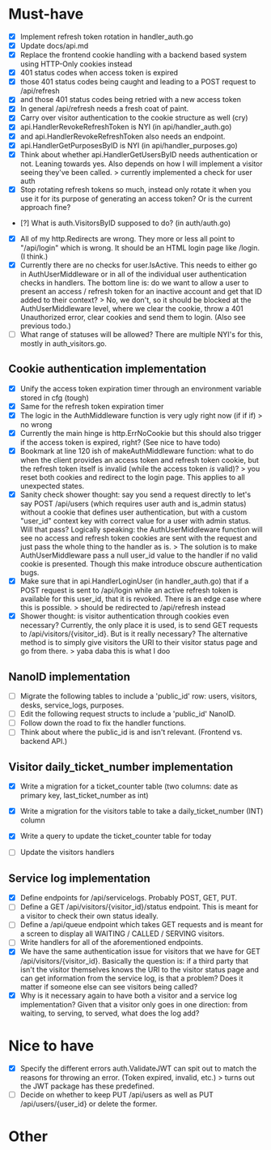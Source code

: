 # Must-have
- [x] Implement refresh token rotation in handler_auth.go
- [x] Update docs/api.md
- [x] Replace the frontend cookie handling with a backend based system using HTTP-Only cookies instead
- [x] 401 status codes when access token is expired
- [x] those 401 status codes being caught and leading to a POST request to /api/refresh
- [x] and those 401 status codes being retried with a new access token
- [x] In general /api/refresh needs a fresh coat of paint.
- [x] Carry over visitor authentication to the cookie structure as well (cry)
- [x] api.HandlerRevokeRefreshToken is NYI (in api/handler_auth.go)
- [x] and api.HandlerRevokeRefreshToken also needs an endpoint.
- [x] api.HandlerGetPurposesByID is NYI (in api/handler_purposes.go)
- [x] Think about whether api.HandlerGetUsersByID needs authentication or not. Leaning towards yes. Also depends on how I will implement a visitor seeing they've been called. > currently implemented a check for user auth
- [x] Stop rotating refresh tokens so much, instead only rotate it when you use it for its purpose of generating an access token? Or is the current approach fine?
- [?] What is auth.VisitorsByID supposed to do? (in auth/auth.go)
- [x] All of my http.Redirects are wrong. They more or less all point to "/api/login" which is wrong. It should be an HTML login page like /login. (I think.)
- [x] Currently there are no checks for user.IsActive. This needs to either go in AuthUserMiddleware or in all of the individual user authentication checks in handlers. The bottom line is: do we want to allow a user to present an access / refresh token for an inactive account and get that ID added to their context? > No, we don't, so it should be blocked at the AuthUserMiddleware level, where we clear the cookie, throw a 401 Unauthorized error, clear cookies and send them to login. (Also see previous todo.)
- [ ] What range of statuses will be allowed? There are multiple NYI's for this, mostly in auth_visitors.go.

## Cookie authentication implementation
- [x] Unify the access token expiration timer through an environment variable stored in cfg (tough)
- [x] Same for the refresh token expiration timer
- [x] The logic in the AuthMiddleware function is very ugly right now (if if if) > no wrong
- [x] Currently the main hinge is http.ErrNoCookie but this should also trigger if the access token is expired, right? (See nice to have todo)
- [x] Bookmark at line 120 ish of makeAuthMiddleware function: what to do when the client provides an access token and refresh token cookie, but the refresh token itself is invalid (while the access token *is* valid)? > you reset both cookies and redirect to the login page. This applies to all unexpected states.
- [x] Sanity check shower thought: say you send a request directly to let's say POST /api/users (which requires user auth and is_admin status) without a cookie that defines user authentication, but with a custom "user_id" context key with correct value for a user with admin status. Will that pass? Logically speaking: the AuthUserMiddleware function will see no access and refresh token cookies are sent with the request and just pass the whole thing to the handler as is. > The solution is to make AuthUserMiddleware pass a null user_id value to the handler if no valid cookie is presented. Though this make introduce obscure authentication bugs.
- [x] Make sure that in api.HandlerLoginUser (in handler_auth.go) that if a POST request is sent to /api/login while an active refresh token is available for this user_id, that it is revoked. There is an edge case where this is possible. > should be redirected to /api/refresh instead
- [x] Shower thought: is visitor authentication through cookies even necessary? Currently, the only place it is used, is to send GET requests to /api/visitors/{visitor_id}. But is it really necessary? The alternative method is to simply give visitors the URI to their visitor status page and go from there. > yaba daba this is what I doo

## NanoID implementation
- [ ] Migrate the following tables to include a 'public_id' row: users, visitors, desks, service_logs, purposes.
- [ ] Edit the following request structs to include a 'public_id' NanoID.
- [ ] Follow down the road to fix the handler functions.
- [ ] Think about where the public_id is and isn't relevant. (Frontend vs. backend API.)

## Visitor daily_ticket_number implementation
- [x] Write a migration for a ticket_counter table (two columns: date as primary key, last_ticket_number as int)
- [x] Write a migration for the visitors table to take a daily_ticket_number (INT) column
- [x] Write a query to update the ticket_counter table for today
- [ ] Update the visitors handlers


## Service log implementation
- [x] Define endpoints for /api/servicelogs. Probably POST, GET, PUT.
- [ ] Define a GET /api/visitors/{visitor_id}/status endpoint. This is meant for a visitor to check their own status ideally.
- [ ] Define a /api/queue endpoint which takes GET requests and is meant for a screen to display all WAITING / CALLED / SERVING visitors.
- [ ] Write handlers for all of the aforementioned endpoints.
- [x] We have the same authentication issue for visitors that we have for GET /api/visitors/{visitor_id}. Basically the question is: if a third party that isn't the visitor themselves knows the URI to the visitor status page and can get information from the service log, is that a problem? Does it matter if someone else can see visitors being called? 
- [x] Why is it necessary again to have both a visitor and a service log implementation? Given that a visitor only goes in one direction: from waiting, to serving, to served, what does the log add?

# Nice to have
- [x] Specify the different errors auth.ValidateJWT can spit out to match the reasons for throwing an error. (Token expired, invalid, etc.) > turns out the JWT package has these predefined.
- [ ] Decide on whether to keep PUT /api/users as well as PUT /api/users/{user_id} or delete the former.

# Other
